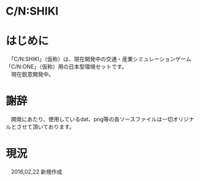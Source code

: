 C/N:SHIKI
=========
# はじめに 
　「C/N:SHIKI」（仮称）は、現在開発中の交通・産業シミュレーションゲーム「C/N:ONE」（仮称）用の日本型環境セットです。  
　現在鋭意開発中。  


# 謝辞  
　開発にあたり、使用しているdat、png等の各ソースファイルは一切オリジナルとさせて頂いております。  


# 現況
　2016,02,22  新規作成